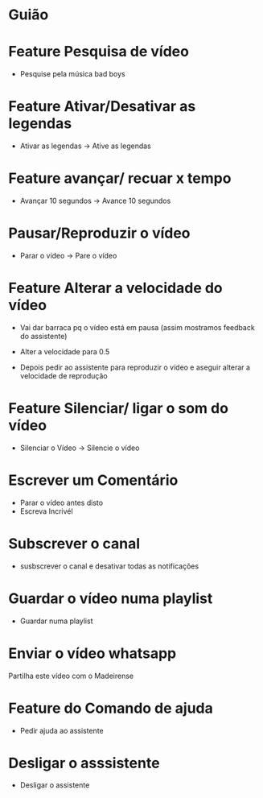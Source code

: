 # Guião

# Feature Pesquisa de vídeo
* Pesquise pela música bad boys

# Feature Ativar/Desativar as legendas
 * Ativar as legendas -> Ative as legendas

# Feature avançar/ recuar x tempo
 * Avançar 10 segundos -> Avance 10 segundos

 # Pausar/Reproduzir o vídeo
 * Parar o vídeo -> Pare o vídeo

 # Feature Alterar a velocidade do vídeo
  * Vai dar barraca pq o vídeo está em pausa (assim mostramos feedback do assistente)

  * Alter a velocidade para 0.5
  
  * Depois pedir ao assistente para reproduzir o vídeo e aseguir alterar a velocidade de reprodução

# Feature Silenciar/ ligar o som  do vídeo 
* Silenciar o Vídeo -> Silencie o vídeo

# Escrever um Comentário
 * Parar o vídeo antes disto
 * Escreva Incrivél

# Subscrever o canal 
* susbscrever o canal e desativar todas as notificações

# Guardar o vídeo numa playlist
* Guardar numa playlist

# Enviar o vídeo whatsapp
 Partilha este vídeo com o Madeirense

# Feature do Comando de ajuda
 * Pedir ajuda ao assistente

# Desligar o asssistente
 * Desligar o assistente
